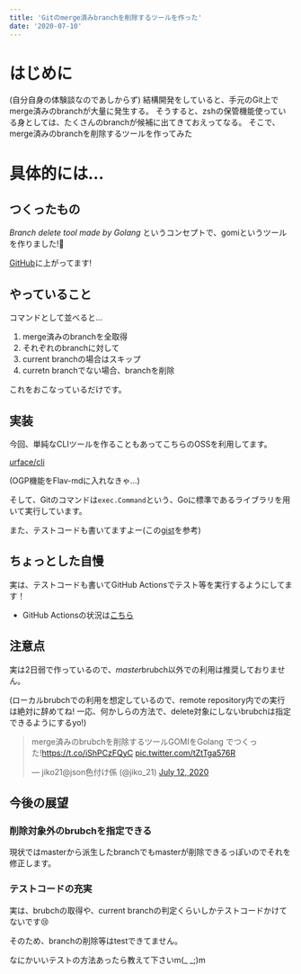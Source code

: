 ```yaml
---
title: 'Gitのmerge済みbranchを削除するツールを作った'
date: '2020-07-10'
---
```


# はじめに
(自分自身の体験談なのであしからず)
結構開発をしていると、手元のGit上でmerge済みのbranchが大量に発生する。
そうすると、zshの保管機能使っている身としては、たくさんのbranchが候補に出てきておえってなる。
そこで、merge済みのbranchを削除するツールを作ってみた

# 具体的には...
## つくったもの
*Branch delete tool made by Golang* というコンセプトで、gomiというツールを作りました!👏

[GitHub](https://github.com/jiko21/GOMI)に上がってます!
## やっていること
コマンドとして並べると...
1. merge済みのbranchを全取得
2. それぞれのbranchに対して
  1. current branchの場合はスキップ
  2. curretn branchでない場合、branchを削除

これをおこなっているだけです。

## 実装
今回、単純なCLIツールを作ることもあってこちらのOSSを利用してます。

[urface/cli](github.com/urfave/cli)

(OGP機能をFlav-mdに入れなきゃ...)

そして、Gitのコマンドは`exec.Command`という、Goに標準であるライブラリを用いて実行しています。

また、テストコードも書いてますよー(この[gist](https://gist.github.com/hichihara/46f6b278f3b6a1a9901666f27bcaa61b)を参考)

## ちょっとした自慢
実は、テストコードも書いてGitHub Actionsでテスト等を実行するようにしてます！

* GitHub Actionsの状況は[こちら](https://github.com/jiko21/GOMI/actions)
## 注意点
実は2日弱で作っているので、*master*brubch以外での利用は推奨しておりません。

(ローカルbrubchでの利用を想定しているので、remote repository内での実行は絶対に辞めてね! 一応、何かしらの方法で、delete対象にしないbrubchは指定できるようにするyo!)

<blockquote class="twitter-tweet" data-partner="tweetdeck"><p lang="ja" dir="ltr">merge済みのbrubchを削除するツールGOMIをGolang でつくった!<a href="https://t.co/iShPCzFQyC">https://t.co/iShPCzFQyC</a> <a href="https://t.co/tZtTga576R">pic.twitter.com/tZtTga576R</a></p>&mdash; jiko21@json色付け係 (@jiko_21) <a href="https://twitter.com/jiko_21/status/1282324380882616320?ref_src=twsrc%5Etfw">July 12, 2020</a></blockquote>
<script async src="https://platform.twitter.com/widgets.js" charset="utf-8"></script>

## 今後の展望

### 削除対象外のbrubchを指定できる
現状ではmasterから派生したbranchでもmasterが削除できるっぽいのでそれを修正します。

### テストコードの充実
実は、brubchの取得や、current branchの判定くらいしかテストコードかけてないです😢

そのため、branchの削除等はtestできてません。

なにかいいテストの方法あったら教えて下さいm(_ _;)m
